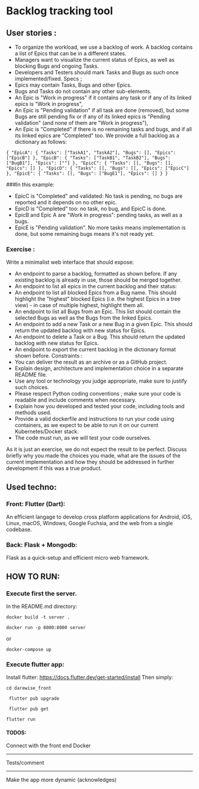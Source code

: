 # Backlog tracking tool

## User stories :
- To organize the workload, we use a backlog of work. A backlog contains a list of Epics that can be
in a different states.
- Managers want to visualize the current status of Epics, as well as blocking Bugs and ongoing
Tasks.
- Developers and Testers should mark Tasks and Bugs as such once implemented/fixed.
Specs ;
- Epics may contain Tasks, Bugs and other Epics.
- Bugs and Tasks do not contain any other sub-elements.
- An Epic is "Work in progress" if it contains any task or if any of its linked epics is "Work in
progress",
- An Epic is "Pending validation" if all task are done (removed), but some Bugs are still pending fix
or if any of its linked epics is "Pending validation" (and none of them are "Work in progress"),
- An Epic is "Completed" if there is no remaining tasks and bugs, and if all its linked epics are
"Completed" too.
We provide a full backlog as a dictionary as follows:

`
{
"EpicA":
{
"Tasks": ["TaskA1", "TaskA2"],
"Bugs": [],
"Epics": ["EpicB"]
},
"EpicB":
{
"Tasks": ["TaskB1", "TaskB2"],
"Bugs": ["BugB1"],
"Epics": [""]
},
"EpicC":
{
"Tasks": [],
"Bugs": [],
"Epics": []
},
"EpicD":
{
"Tasks": [],
"Bugs": [],
"Epics": ["EpicC"]
},
"EpicE":
{
"Tasks": [],
"Bugs": ["BugE1"],
"Epics": []
}
}
`

###In this example:
- EpicC is "Completed" and validated: No task is pending, no bugs are reported and it depends on no
other epic.
- EpicD is "Completed" too: no task, no bug, and EpicC is done.
- EpicB and Epic A are "Work in progress": pending tasks, as well as a bugs.
- EpicE is "Pending validation". No more tasks means implementation is done, but some remaining
bugs means it's not ready yet.

### Exercise :
Write a minimalist web interface that should expose:
- An endpoint to parse a backlog, formatted as shown before. If any existing backlog is already in
use, those should be merged together.
- An endpoint to list all epics in the current backlog and their status:
- An endpoint to list all blocked Epics from a Bug name. This should highlight the "highest"
blocked Epics (i.e. the highest Epics in a tree view) - in case of multiple highest, highlight them all.
- An endpoint to list all Bugs from an Epic. This list should contain the selected Bugs as well as the
Bugs from the linked Epics.
- An endpoint to add a new Task or a new Bug in a given Epic. This should return the updated
backlog with new status for Epics.
- An endpoint to delete a Task or a Bug. This should return the updated backlog with new status for
Epics.
- An endpoint to export the current backlog in the dictionary format shown before.
Constraints :
- You can deliver the result as an archive or as a GitHub project.
- Explain design, architecture and implementation choice in a separate README file.
- Use any tool or technology you judge appropriate, make sure to justify such choices.
- Please respect Python coding conventions ; make sure your code is readable and include
comments when necessary.
- Explain how you developed and tested your code, including tools and methods used.
- Provide a valid dockerfile and instructions to run your code using containers, as we expect to be
able to run it on our current Kubernetes/Docker stack.
- The code must run, as we will test your code ourselves.

As it is just an exercise, we do not expect the result to be perfect. Discuss briefly why you made the
choices you made, what are the issues of the current implementation and how they should be
addressed in further development if this was a true product.


## Used techno: 
### Front: Flutter (Dart): 
An efficient langage to develop cross platform applications for Android, 
iOS, Linux, macOS, Windows, Google Fuchsia, and the web from a single 
codebase. 

### Back: Flask + Mongodb:
Flask as a quick-setup and efficient micro web framework.

## HOW TO RUN: 

### Execute first the server.

In the README.md directory: 

`
docker build -t server .
`

`
docker run -p 8000:8000 server
`

or

`
docker-compose up
`

### Execute flutter app:

Install flutter: https://docs.flutter.dev/get-started/install
Then simply:

`
cd darewise_front
`

`
flutter pub upgrade`

`
flutter pub get`

`flutter run
`



#### TODOS: 

Connect with the front end Docker


--------

Tests/comment

--------

Make the app more dynamic (acknowledges) 

